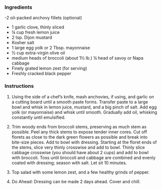 ### Ingredients
-2 oil-packed anchovy fillets (optional)
- 1 garlic clove, thinly sliced
- ¼ cup fresh lemon juice
- 2 tsp. Dijon mustard
- Kosher salt
- 1 large egg yolk or 2 Tbsp. mayonnaise
- ½ cup extra-virgin olive oil
- medium heads of broccoli (about 1½ lb.)
¼ head of savoy or Napa cabbage
- Finely grated lemon zest (for serving)
- Freshly cracked black pepper


### Instructions 
1. Using the side of a chef’s knife, mash anchovies, if using, and garlic on a cutting board until a smooth paste forms. Transfer paste to a large bowl and whisk in lemon juice, mustard, and a big pinch of salt. Add egg yolk (or mayonnaise) and whisk until smooth. Gradually add oil, whisking constantly until emulsified. 
2. Trim woody ends from broccoli stems, preserving as much stem as possible. Peel any thick stems to expose tender inner cores. Cut off florets as close to the dark green flowers as possible and break into bite-size pieces. Add to bowl with dressing. Starting at the floret ends of the stems, slice very thinly crosswise and add to bowl. Thinly slice cabbage crosswise (you should have about 2 cups) and add to bowl with broccoli. Toss until broccoli and cabbage are combined and evenly coated with dressing; season with salt. Let sit 10 minutes.

3. Top salad with some lemon zest, and a few healthy grinds of pepper.

4. Do Ahead: Dressing can be made 2 days ahead. Cover and chill.
